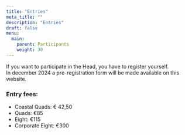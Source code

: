 ```yaml
---
title: "Entries"
meta_title: ""
description: "Entries"
draft: false
menu:
  main:
    parent: Participants
    weight: 30
---
```

If you want to participate in the Head, you have to register yourself.    
In december 2024 a pre-registration form will be made available on this website. 

### Entry fees:
- Coastal Quads: € 42,50
- Quads: €85
- Eight: €115
- Corporate Eight: €300

<!-- 
If you want to participate in the Head, please register yourself twice.

1. Once with the Organising Committee and
2. Once with the National Rowing Association (KNRB)

### 1. Register with the Organising Committee
Please send an email to wedstrijdsecretariaat@headoftheriver.nl.

Please include in your e-mail:

- The name of your rowing club
- Event number, for example 115-D8* (see web page [Block schedule](../../deelnemers/tijdschema/) at 'ID' and 'Event'.)
- If you want to rent one or more boats

If are you coming with one or more boat trailers, we need to be notified in advance. Please send us, at least two weeks before the race:

- Name of transporter/ transporting club
- License plate
- Name of driver and contact details (cell phone number)
- Arrival date and estimated time of arrival
- Quantity of boats and type of boats

More information about the boat trailers can be found on our [boat trailer page](../botenwagens/).

### 2. Register with the National Rowing Association (KNRB)

**Entries with existing username and password**

If you have participated in last year’s event, you should have received a username and password on behalf of your rowing club. You can re-use these credentials for this year’s event and sign up at [mijnvereniging.knrb.nl](http://www.mijnvereniging.knrb.nl).   
If you have lost your credentials, please send an email to the KNRB. (martijn.vanrossum@knrb.nl)

**New entries**

If you want to participate, please send an email (at least one week before closing date of entries) to the KNRB (martijn.vanrossum@knrb.nl) and include the following information:

- The full name of your rowing club
- Country
- Contact name
- Contact mail address

To enter combination crews (Dutch -  foreign / foreign – foreign) please turn to the KNRB (martijn.vanrossum@knrb.nl) with following information:

- Event number, for example 115-D8* (Women’s Scull Eights)
- Club name
- Names of rowers/coxes plus seating
- Birthdates rowers/coxes (not only birthyears)

### Entry fees:
- Coastal Quads: € 42,50
- Quads: €85
- Eight: €115
- Corporate Eight: €300

Entry fees include KNRB competition license surcharge. Please pay before Tuesday, 5 March at 20:00 hrs. to IBAN NL 71 INGB 0006 6289 83, in the name of Amsterdamsche Roeibond in Amsterdam. Sometimes a BIC/Swift code is requested: INGBNL2A or the name and address of the bank (ING BANK, Bijlmerdreef 106, 1102 CT, Amsterdam). Please include the name of the registering rowing club and the event field. -->